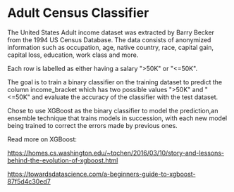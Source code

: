 # Adult Census Classifier

The United States Adult income dataset was extracted by Barry Becker from the 1994 US Census Database. The data consists of anonymized information such as occupation, age, native country, race, capital gain, capital loss, education, work class and more.

Each row is labelled as either having a salary ">50K" or "<=50K".

The goal is to train a binary classifier on the training dataset to predict the column income_bracket which has two possible values ">50K" and "<=50K" and evaluate the accuracy of the classifier with the test dataset.

Chose to use XGBoost as the binary classifier to model the prediction,an ensemble technique that trains models in succession, with each new model being trained to correct the errors made by previous ones. 

Read more on XGBoost:

https://homes.cs.washington.edu/~tqchen/2016/03/10/story-and-lessons-behind-the-evolution-of-xgboost.html

https://towardsdatascience.com/a-beginners-guide-to-xgboost-87f5d4c30ed7


